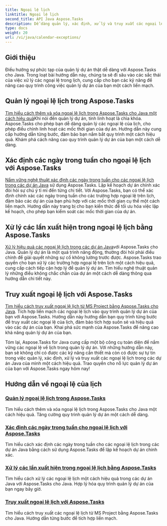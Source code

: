 ```yaml
---
title: Ngoại lệ lịch
linktitle: Ngoại lệ lịch
second_title: API Java Aspose.Tasks
description: Dễ dàng quản lý, xác định, xử lý và truy xuất các ngoại lệ lịch trong các dự án Java với Aspose.Tasks. Hợp lý hóa quy trình làm việc của dự án để quản lý dự án hiệu quả.
type: docs
weight: 20
url: /vi/java/calendar-exceptions/
---
```


## Giới thiệu

Điều hướng sự phức tạp của quản lý dự án thật dễ dàng với Aspose.Tasks cho Java. Trong loạt bài hướng dẫn này, chúng ta sẽ đi sâu vào các sắc thái của việc xử lý các ngoại lệ trong lịch, cung cấp cho bạn các kỹ năng để nâng cao quy trình công việc quản lý dự án của bạn một cách liền mạch.

## Quản lý ngoại lệ lịch trong Aspose.Tasks
[Tìm hiểu cách thêm và xóa ngoại lệ lịch trong Aspose.Tasks cho Java một cách hiệu quả](./add-remove/)Khi nói đến quản lý dự án, tính linh hoạt là chìa khóa. Aspose.Tasks cho phép bạn dễ dàng quản lý các ngoại lệ của lịch, cho phép điều chỉnh linh hoạt các mốc thời gian của dự án. Hướng dẫn này cung cấp hướng dẫn từng bước, đảm bảo bạn nắm bắt quy trình một cách hiệu quả. Khám phá cách nâng cao quy trình quản lý dự án của bạn một cách dễ dàng.

## Xác định các ngày trong tuần cho ngoại lệ lịch với Aspose.Tasks
[Nắm vững nghệ thuật xác định các ngày trong tuần cho các ngoại lệ lịch trong các dự án Java](./define-weekdays/) sử dụng Aspose.Tasks. Lập kế hoạch dự án chính xác đòi hỏi sự chú ý tỉ mỉ đến từng chi tiết. Với Aspose.Tasks, bạn có thể xác định chính xác các ngày trong tuần cho các trường hợp ngoại lệ trên lịch, đảm bảo các dự án của bạn phù hợp với các mốc thời gian cụ thể một cách liền mạch. Hướng dẫn này trang bị cho bạn kiến thức để tối ưu hóa việc lập kế hoạch, cho phép bạn kiểm soát các mốc thời gian của dự án.

## Xử lý các lần xuất hiện trong ngoại lệ lịch bằng Aspose.Tasks
[Xử lý hiệu quả các ngoại lệ lịch trong các dự án Java](./handle-occurrences/)với Aspose.Tasks cho Java. Quản lý dự án là một quá trình năng động, thường đòi hỏi phải điều chỉnh để giải quyết những sự cố không lường trước được. Aspose.Tasks trao quyền cho bạn xử lý các trường hợp ngoại lệ trên lịch một cách hiệu quả, cung cấp cách tiếp cận hợp lý để quản lý dự án. Tìm hiểu nghệ thuật quản lý những điều không chắc chắn của dự án một cách dễ dàng thông qua hướng dẫn chi tiết này.

## Truy xuất ngoại lệ lịch với Aspose.Tasks
[Tìm hiểu cách truy xuất ngoại lệ lịch từ MS Project bằng Aspose.Tasks cho Java](./retrieve/). Tích hợp liền mạch các ngoại lệ lịch vào quy trình quản lý dự án của bạn với Aspose.Tasks. Hướng dẫn này hướng dẫn bạn quy trình từng bước để truy xuất các ngoại lệ của lịch, đảm bảo tích hợp suôn sẻ và hiệu quả vào các dự án của bạn. Khai phá sức mạnh của Aspose.Tasks để nâng cao khả năng quản lý dự án của bạn.

Tóm lại, Aspose.Tasks for Java cung cấp một bộ công cụ toàn diện để nắm vững các ngoại lệ về lịch trong quản lý dự án. Với những hướng dẫn này, bạn sẽ không chỉ có được các kỹ năng cần thiết mà còn có được sự tự tin trong việc quản lý, xác định, xử lý và truy xuất các ngoại lệ lịch trong các dự án Java của mình một cách hiệu quả. Trao quyền cho nỗ lực quản lý dự án của bạn với Aspose.Tasks ngay hôm nay!
## Hướng dẫn về ngoại lệ của lịch
### [Quản lý ngoại lệ lịch trong Aspose.Tasks](./add-remove/)
Tìm hiểu cách thêm và xóa ngoại lệ lịch trong Aspose.Tasks cho Java một cách hiệu quả. Tăng cường quy trình quản lý dự án một cách dễ dàng.
### [Xác định các ngày trong tuần cho ngoại lệ lịch với Aspose.Tasks](./define-weekdays/)
Tìm hiểu cách xác định các ngày trong tuần cho các ngoại lệ lịch trong các dự án Java bằng cách sử dụng Aspose.Tasks để lập kế hoạch dự án chính xác.
### [Xử lý các lần xuất hiện trong ngoại lệ lịch bằng Aspose.Tasks](./handle-occurrences/)
Tìm hiểu cách xử lý các ngoại lệ lịch một cách hiệu quả trong các dự án Java với Aspose.Tasks cho Java. Hợp lý hóa quy trình quản lý dự án của bạn ngay bây giờ.
### [Truy xuất ngoại lệ lịch với Aspose.Tasks](./retrieve/)
Tìm hiểu cách truy xuất các ngoại lệ lịch từ MS Project bằng Aspose.Tasks cho Java. Hướng dẫn từng bước để tích hợp liền mạch.